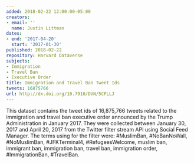 ```yaml
---
added: 2018-02-22 12:00:00-05:00
creators:
- email: ''
  name: Justin Littman
dates:
- end: '2017-04-20'
  start: '2017-01-30'
published: 2018-02-22
repository: Harvard Dataverse
subjects:
- Immigration
- Travel Ban
- Executive Order
title: Immigration and Travel Ban Tweet Ids
tweets: 16875766
url: http://dx.doi.org/10.7910/DVN/5CFLLJ
---
```


This dataset contains the tweet ids of 16,875,766 tweets related to the immigration and travel ban executive order announced by the Trump Administration in January 2017. They were collected between January 30, 2017 and April 20, 2017 from the Twitter filter stream API using Social Feed Manager. The terms using for the filter were: #MuslimBan, #NoBanNoWall, #NoMuslimBan, #JFKTerminal4, #RefugeesWelcome, muslim ban, immigrant ban, immigration ban, travel ban, immigration order, #ImmigrationBan, #TravelBan.
